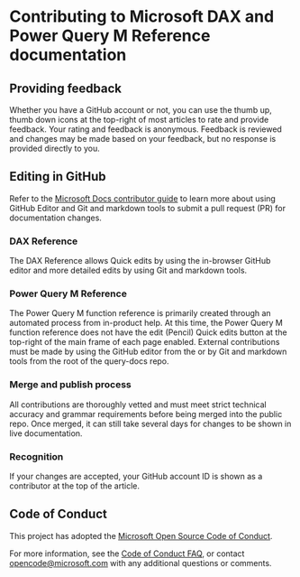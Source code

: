 # Contributing to Microsoft DAX and Power Query M Reference documentation

## Providing feedback

Whether you have a GitHub account or not, you can use the thumb up, thumb down icons at the top-right of most articles to rate and provide feedback. Your rating and feedback is anonymous. Feedback is reviewed and changes may be made based on your feedback, but no response is provided directly to you.

## Editing in GitHub

Refer to the [Microsoft Docs contributor guide](https://learn.microsoft.com/contribute) to learn more about using GitHub Editor and Git and markdown tools to submit a pull request (PR) for documentation changes.

### DAX Reference

The DAX Reference allows Quick edits by using the in-browser GitHub editor and more detailed edits by using Git and markdown tools.

### Power Query M Reference

The Power Query M function reference is primarily created through an automated process from in-product help. At this time, the Power Query M function reference does not have the edit (Pencil) Quick edits button at the top-right of the main frame of each page enabled. External contributions must be made by using the GitHub editor from the or by Git and markdown tools from the root of the query-docs repo.

### Merge and publish process

All contributions are thoroughly vetted and must meet strict technical accuracy and grammar requirements before being merged into the public repo. Once merged, it can still take several days for changes to be shown in live documentation.

### Recognition

If your changes are accepted, your GitHub account ID is shown as a contributor at the top of the article.

## Code of Conduct

This project has adopted the [Microsoft Open Source Code of Conduct](https://opensource.microsoft.com/codeofconduct/).

For more information, see the [Code of Conduct FAQ](https://opensource.microsoft.com/codeofconduct/faq/), or contact [opencode@microsoft.com](mailto:opencode@microsoft.com) with any additional questions or comments.
